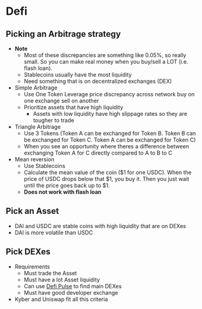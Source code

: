 # Defi

## Picking an Arbitrage strategy
* **Note** 
    * Most of these discrepancies are something like 0.05%, so really small.  So you can make real money when you buy/sell a LOT (i.e. flash loan).
    * Stablecoins usually have the most liquidity
    * Need something that is on decentralized exchanges (DEX)  
* Simple Arbitrage
    * Use One Token Leverage price discrepancy across network buy on one exchange sell on another
    * Prioritize assets that have high liquidity
        * Assets with low liquidity have high slippage rates so they are tougher to trade
* Triangle Arbitrage
    * Use 3 Tokens (Token A can be exchanged for Token B.  Token B can be exchanged for Token C.  Token A can be exchanged for Token C)
    * When you see an opportunity where theres a difference between exchanging Token A for C directly compared to A to B to C    
* Mean reversion
    * Use Stablecoins
    * Calculate the mean value of the coin ($1 for one USDC).  When the price of USDC drops below that $1, you buy it.  Then you just wait until the price goes back up to $1. 
    * **Does not work with flash loan**

## Pick an Asset
* DAI and USDC are stable coins with high liquidity that are on DEXes
* DAI is more volatile than USDC

## Pick DEXes
* Requirements 
    * Must trade the Asset 
    * Must have a lot Asset liquidity
    * Can use [Defi Pulse](https://defipulse.com/) to find main DEXes
    * Must have good developer exchange
* Kyber and Uniswap fit all this criteria






